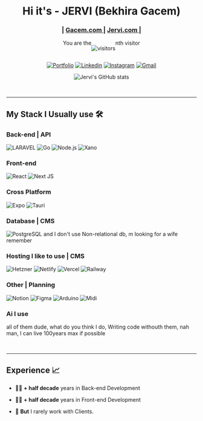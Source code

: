 

<div align="center">
  <h1>Hi it's - JERVI (Bekhira Gacem)</h1>
</div>

<div align="center">
  <h3>
    <span> | </span>
    <a href="https://gacem.netlify.app/">
      Gacem.com
    </a>
    <span> | </span>
    <a href="https://jervi.netlify.app/">
      Jervi.com
    </a>
    <span> | </span>
  </h3>
</div>



<div align="center" style="display:flex; justify-content: center">
<div>
You are the
</div>
<div>

![visitors](https://profile-counter.glitch.me/Jervi-sir/count.svg)

</div>
<div>
nth visitor
</div>
</div>

<div align="center">
  
[![Portfolio](https://img.shields.io/badge/Portfolio-4338ca?style=for-the-badge&logo=Portfolio&logoColor=white 'Portfolio')](https://gacem.netlify.app/)
[![Linkedin](https://img.shields.io/badge/-Linkedin-informational?style=for-the-badge&logo=linkedin&logoColor=white&color=0072b1 'Linkedin')](https://www.linkedin.com/in/gacem-bekhira/)
[![Instagram](https://img.shields.io/badge/-instagram-informational?style=for-the-badge&logo=instagram&logoColor=white&color=0088cc 'Instagram')](https://www.instagram.com/gacem_humen/)
[![Gmail](https://img.shields.io/badge/Gmail-DD4032?style=for-the-badge&logo=gmail&logoColor=white)](mailto:gacembekhira.personal@gmail.com)

</div>

<div align="center">
  
![Jervi's GitHub stats](https://github-readme-stats.vercel.app/api?username=jervi-sir)
  
</div>

&nbsp;

---
## **My Stack I Usually use** 🛠

### Back-end | API

![LARAVEL](https://img.shields.io/badge/laravel-CB3837?style=for-the-badge&logo=laravel&logoColor=white)
![Go](https://img.shields.io/badge/Go-00ADD8?logo=Go&logoColor=white&style=for-the-badge)
![Node.js](https://img.shields.io/badge/node.js-%2343853D.svg?style=for-the-badge&logo=node.js&logoColor=white)
![Xano](https://img.shields.io/badge/Xano-nocode-40B5A4?style=for-the-badge&logo=Xano&logoColor=white)

### Front-end

![React](https://img.shields.io/badge/react-%2320232a.svg?style=for-the-badge&logo=react&logoColor=%2361DAFB)
![Next JS](https://img.shields.io/badge/Next-black?style=for-the-badge&logo=next.js&logoColor=white)

### Cross Platform
![Expo](https://img.shields.io/badge/Expo_react_native-%2320232a.svg?style=for-the-badge&logo=expo&logoColor=%2361DAFB) 
![Tauri](https://img.shields.io/badge/tauri-%23f1413d.svg?style=for-the-badge&logo=tauri&logoColor=white)

### Database | CMS
![PostgreSQL](https://img.shields.io/badge/PostgreSQL-316192?style=for-the-badge&logo=PostgreSQL&logoColor=white)
and I don't use Non-relational db, m looking for a wife remember

### Hosting I like to use | CMS

![Hetzner](https://img.shields.io/badge/Hetzner-D50C2D?style=flat&logo=hetzner&logoColor=white)
![Netlify](https://img.shields.io/badge/Netlify-181818?style=for-the-badge&logo=Netlify&logoColor=white)
![Vercel](https://img.shields.io/badge/Vercel-181818?style=for-the-badge&logo=Vercel&logoColor=white)
![Railway](https://img.shields.io/badge/-Railway-0B0D0E?style=flat&logo=railway&logoColor=white)

### Other | Planning

![Notion](https://img.shields.io/badge/Notion-000000?style=for-the-badge&logo=Notion&logoColor=white)
![Figma](https://img.shields.io/badge/Figma-F24E1E?style=for-the-badge&logo=Figma&logoColor=white)
![Arduino](https://img.shields.io/badge/Arduino-217346?style=for-the-badge&logo=Arduino&logoColor=white)
![Midi](https://img.shields.io/badge/Midi_DIY-217346?style=for-the-badge&logo=Midi&logoColor=white)

### Ai I use

all of them dude, what do you think I do, Writing code withouth them, nah man, I can live 100years max if possible

&nbsp;

---

## **Experience** 📈

- 👨‍💻 **+ half decade** years in Back-end Development
- 👨‍💻 **+ half decade** years in Front-end Development

- 📱 **But** I rarely work with Clients.


<!---
<div align="center">
  <img src="Jervi_oneTime_100ms.gif"  width="360px">
</div> 
--!>

